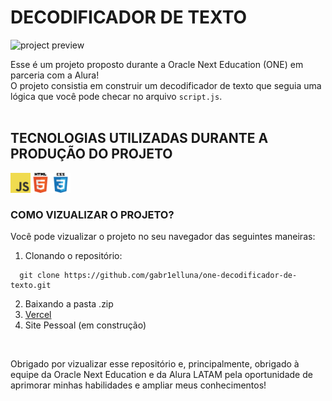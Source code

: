 # DECODIFICADOR DE TEXTO
![project preview](https://github.com/gabr1elluna/one-decodificador-de-texto/assets/129898415/86458aeb-032f-46e2-90a4-d88dc7fb8a3f)

Esse é um projeto proposto durante a Oracle Next Education (ONE) em parceria com a Alura!
<br>
O projeto consistia em construir um decodificador de texto que seguia uma lógica que você pode checar no arquivo `script.js`.
<br>
<br>

## TECNOLOGIAS UTILIZADAS DURANTE A PRODUÇÃO DO PROJETO

<img align="left" alt="JavaScript" width="32px" src="https://raw.githubusercontent.com/github/explore/80688e429a7d4ef2fca1e82350fe8e3517d3494d/topics/javascript/javascript.png" />
<img align="left" alt="HTML5" width="32px" src="https://raw.githubusercontent.com/github/explore/80688e429a7d4ef2fca1e82350fe8e3517d3494d/topics/html/html.png" />
<img align="left" alt="CSS3" width="32px" src="https://raw.githubusercontent.com/github/explore/80688e429a7d4ef2fca1e82350fe8e3517d3494d/topics/css/css.png" />
<br>
<br>

### COMO VIZUALIZAR O PROJETO?

Você pode vizualizar o projeto no seu navegador das seguintes maneiras:

 1. Clonando o repositório:
```
  git clone https://github.com/gabr1elluna/one-decodificador-de-texto.git
 ```
 2. Baixando a pasta .zip
 3. <a href="#">Vercel</a>
 4. <a>Site Pessoal (em construção)</a>

<br>

Obrigado por vizualizar esse repositório e, principalmente, obrigado à equipe da Oracle Next Education e da Alura LATAM pela oportunidade de aprimorar minhas habilidades e ampliar meus conhecimentos!
